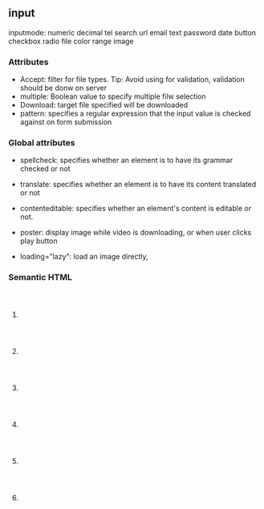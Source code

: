 ## input 

inputmode:  numeric   decimal   tel   search   url    email   text password  date   button  checkbox radio      file     color      range       image

### Attributes
- Accept: filter for file types.      Tip: Avoid using for validation, validation should be donw on server
- multiple: Boolean value to specify multiple filw selection
- Download: target file specified will be downloaded
- pattern:  specifies a regular expression that the input value is checked against on form submission


### Global attributes
- spellcheck: specifies whether an element is to have its grammar checked or not
- translate: specifies whether an element is to have its content translated or not
- contenteditable: specifies whether an element's content is editable or not.

- poster: display image while video is downloading, or when user clicks play button
- loading="lazy":  load an image directly, 

### Semantic HTML

1. <header>
2. <nav>
3. <section>
4. <article>
5. <aside>
6. <footer>
